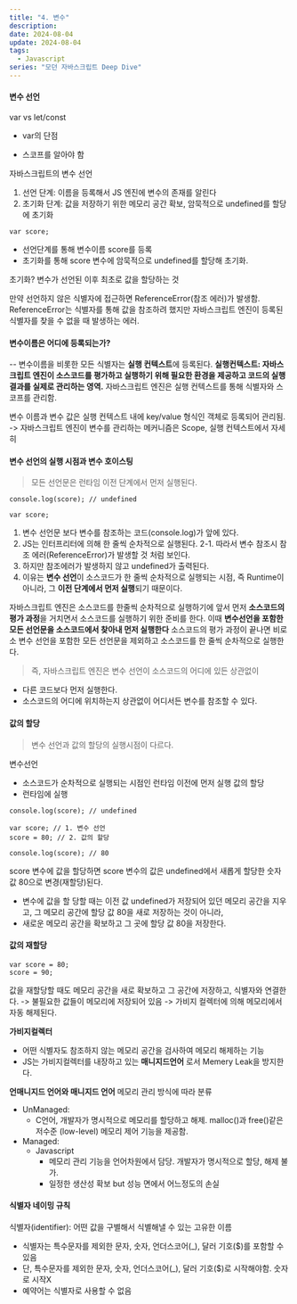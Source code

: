 ```yaml
---
title: "4. 변수"
description:
date: 2024-08-04
update: 2024-08-04
tags:
  - Javascript
series: "모던 자바스크립트 Deep Dive"
---
```


#### 변수 선언

var vs let/const

- var의 단점

- 스코프를 알아야 함

자바스크립트의 변수 선언

1. 선언 단계: 이름을 등록해서 JS 엔진에 변수의 존재를 알린다
2. 초기화 단계: 값을 저장하기 위한 메모리 공간 확보, 암묵적으로 undefined를 할당에 초기화

```
var score;
```

- 선언단계를 통해 변수이름 score를 등록
- 초기화를 통해 score 변수에 암묵적으로 undefined를 할당해 초기화.

초기화? 변수가 선언된 이후 최초로 값을 할당하는 것

만약 선언하지 않은 식별자에 접근하면 ReferenceError(참조 에러)가 발생함.
ReferenceError는 식별자를 통해 값을 참조하려 했지만 자바스크립트 엔진이 등록된 식별자를 찾을 수 없을 때 발생하는 에러.

#### 변수이름은 어디에 등록되는가?

--
변수이름을 비롯한 모든 식별자는 **실행 컨텍스트**에 등록된다.
**실행컨텍스트: 자바스크립트 엔진이 소스코드를 평가하고 실행하기 위해 필요한 환경을 제공하고 코드의 실행결과를 실제로 관리하는 영역.**
자바스크립트 엔진은 실행 컨텍스트를 통해 식별자와 스코프를 관리함.

변수 이름과 변수 값은 실행 컨텍스트 내에 key/value 형식인 객체로 등록되어 관리됨.
-> 자바스크립트 엔진이 변수를 관리하는 메커니즘은 Scope, 실행 컨텍스트에서 자세히

#### 변수 선언의 실행 시점과 변수 호이스팅

> 모든 선언문은 런타임 이전 단계에서 먼저 실행된다.

```
console.log(score); // undefined

var score;
```

1. 변수 선언문 보다 변수를 참조하는 코드(console.log)가 앞에 있다.
2. JS는 인터프리터에 의해 한 줄씩 순차적으로 실행된다.
   2-1. 따라서 변수 참조시 참조 에러(ReferenceError)가 발생할 것 처럼 보인다.
3. 하지만 참조에러가 발생하지 않고 undefined가 출력된다.
4. 이유는 **변수 선언**이 소스코드가 한 줄씩 순차적으로 실행되는 시점, 즉 Runtime이 아니라, 그 **이전 단계에서 먼저 실행**되기 때문이다.

자바스크립트 엔진은 소스코드를 한줄씩 순차적으로 실행하기에 앞서 먼저
**소스코드의 평가 과정**을 거치면서 소스코드를 실행하기 위한 준비를 한다.
이때 **변수선언을 포함한 모든 선언문을 소스코드에서 찾아내 먼저 실행한다**
소스코드의 평가 과정이 끝나면 비로소 변수 선언을 포함한 모든 선언문을 제외하고 소스코드를 한 줄씩 순차적으로 실행한다.

> 즉, 자바스크립트 엔진은 변수 선언이 소스코드의 어디에 있든 상관없이

- 다른 코드보다 먼저 실행한다.
- 소스코드의 어디에 위치하는지 상관없이 어디서든 변수를 참조할 수 있다.

#### 값의 할당

> 변수 선언과 값의 할당의 실행시점이 다르다.

변수선언

- 소스코드가 순차적으로 실행되는 시점인 런타임 이전에 먼저 실행
  값의 할당
- 런타임에 실행

```
console.log(score); // undefined

var score; // 1. 변수 선언
score = 80; // 2. 값의 할당

console.log(score); // 80
```

score 변수에 값을 할당하면 score 변수의 값은 undefined에서 새롭게 할당한 숫자 값 80으로 변경(재할당)된다.

- 변수에 값을 할 당할 때는 이전 값 undefined가 저장되어 있던 메모리 공간을 지우고, 그 메모리 공간에 할당 값 80을 새로 저장하는 것이 아니라,
- 새로운 메모리 공간을 확보하고 그 곳에 할당 값 80을 저장한다.

#### 값의 재할당

```
var score = 80;
score = 90;
```

값을 재할당할 때도 메모리 공간을 새로 확보하고 그 공간에 저장하고, 식별자와 연결한다.
-> 불필요한 값들이 메모리에 저장되어 있음
-> 가비지 컬렉터에 의해 메모리에서 자동 해제된다.

**가비지컬렉터**

- 어떤 식별자도 참조하지 않는 메모리 공간을 검사하여 메모리 해제하는 기능
- JS는 가비지컬렉터를 내장하고 있는 **매니지드언어** 로서 Memery Leak을 방지한다.

**언매니지드 언어와 매니지드 언어**
메모리 관리 방식에 따라 분류

- UnManaged:
  - C언어, 개발자가 명시적으로 메모리를 할당하고 해제. malloc()과 free()같은 저수준 (low-level) 메모리 제어 기능을 제공함.
- Managed:
  - Javascript
    - 메모리 관리 기능을 언어차원에서 담당. 개발자가 명시적으로 할당, 해제 불가.
    - 일정한 생산성 확보 but 성능 면에서 어느정도의 손실

#### 식별자 네이밍 규칙

식별자(identifier): 어떤 값을 구별해서 식별해낼 수 있는 고유한 이름

- 식별자는 특수문자를 제외한 문자, 숫자, 언더스코어(\_), 달러 기호($)를 포함할 수 있음
- 단, 특수문자를 제외한 문자, 숫자, 언더스코어(\_), 달러 기호($)로 시작해야함. 숫자로 시작X
- 예약어는 식별자로 사용할 수 없음
